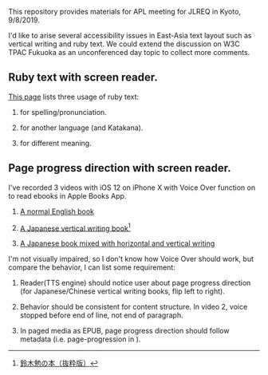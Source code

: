 This repository provides materials for APL meeting for JLREQ in Kyoto, 9/8/2019.

I'd like to arise several accessibility issues in East-Asia text layout such as vertical writing and ruby text. We could extend the discussion on W3C TPAC Fukuoka as an unconferenced day topic to collect more comments.

## Ruby text with screen reader.

[This page](https://bobbytung.github.io/Ruby_testcase_TTS/) lists three usage of ruby text:

1. for spelling/pronunciation.

2. for another language (and Katakana).

3. for different meaning.

## Page progress direction with screen reader.

I've recorded 3 videos with iOS 12 on iPhone X with Voice Over function on to read ebooks in Apple Books App.

1. [A normal English book](https://vimeo.com/user32432365/review/357069179/59d36065c1)

2. [A Japanese vertical writing book](https://vimeo.com/user32432365/review/357069478/6216b4b8e6)[^1]

3. [A Japanese book mixed with horizontal and vertical writing](https://vimeo.com/user32432365/review/357070184/48a6241dda)

I'm not visually impaired, so I don't know how Voice Over should work, but compare the behavior, I can list some requirement:

1. Reader(TTS engine) should notice user about page progress direction (for Japanese/Chinese vertical writing books, flip left to right).

2. Behavior should be consistent for content structure. In video 2, voice stopped before end of line, not end of paragraph.

3. In paged media as EPUB, page progress direction should follow metadata (i.e. page-progression in <spine>).

[^1]: [鈴木勉の本（抜粋版）](https://bccks.jp/bcck/115255/info)
  
  
